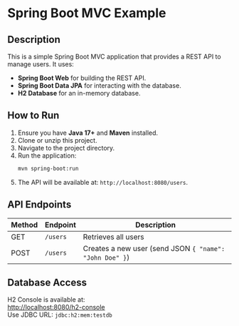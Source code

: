 # Spring Boot MVC Example

## Description
This is a simple Spring Boot MVC application that provides a REST API to manage users. It uses:
- **Spring Boot Web** for building the REST API.
- **Spring Boot Data JPA** for interacting with the database.
- **H2 Database** for an in-memory database.

## How to Run
1. Ensure you have **Java 17+** and **Maven** installed.
2. Clone or unzip this project.
3. Navigate to the project directory.
4. Run the application:
   ```sh
   mvn spring-boot:run
   ```
5. The API will be available at: `http://localhost:8080/users`.

## API Endpoints
| Method | Endpoint | Description |
|--------|---------|-------------|
| GET | `/users` | Retrieves all users |
| POST | `/users` | Creates a new user (send JSON `{ "name": "John Doe" }`) |

## Database Access
H2 Console is available at:  
[http://localhost:8080/h2-console](http://localhost:8080/h2-console)  
Use JDBC URL: `jdbc:h2:mem:testdb`
